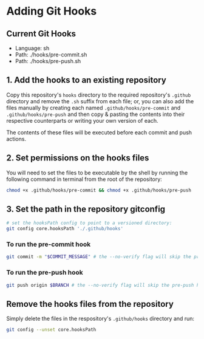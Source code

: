 # Adding Git Hooks

## Current Git Hooks

- Language: sh
- Path: ./hooks/pre-commit.sh
- Path: ./hooks/pre-push.sh

## 1. Add the hooks to an existing repository

Copy this repository's `hooks` directory to the required repository's 
`.github` directory and remove the `.sh` suffix from each file; or, you can also 
add the files manually by creating each named `.github/hooks/pre-commit` and
`.github/hooks/pre-push` and then copy &amp; pasting the contents into their 
respective counterparts or writing your own version of each.

The contents of these files will be executed before each commit and push actions.

## 2. Set permissions on the hooks files

You will need to set the files to be executable by the shell by running the
following command in terminal from the root of the repository:

```sh
chmod +x .github/hooks/pre-commit && chmod +x .github/hooks/pre-push
```

## 3. Set the path in the repository gitconfig

```sh
# set the hooksPath config to point to a versioned directory:
git config core.hooksPath './.github/hooks'
```

### To run the pre-commit hook

```sh
git commit -m "$COMMIT_MESSAGE" # the --no-verify flag will skip the pre-commit hook
```

### To run the pre-push hook

```sh
git push origin $BRANCH # the --no-verify flag will skip the pre-push hook
```

## Remove the hooks files from the repository

Simply delete the files in the respository's `.github/hooks` directory and run:

```sh
git config --unset core.hooksPath
```
